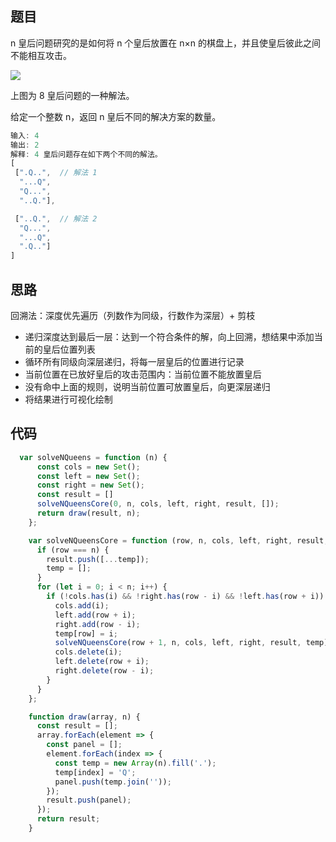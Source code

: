 ## 题目

n 皇后问题研究的是如何将 n 个皇后放置在 n×n 的棋盘上，并且使皇后彼此之间不能相互攻击。

![](https://assets.leetcode-cn.com/aliyun-lc-upload/uploads/2018/10/12/8-queens.png)

上图为 8 皇后问题的一种解法。

给定一个整数 n，返回 n 皇后不同的解决方案的数量。

```js
输入: 4
输出: 2
解释: 4 皇后问题存在如下两个不同的解法。
[
 [".Q..",  // 解法 1
  "...Q",
  "Q...",
  "..Q."],

 ["..Q.",  // 解法 2
  "Q...",
  "...Q",
  ".Q.."]
]
```

## 思路

回溯法：深度优先遍历（列数作为同级，行数作为深层）+ 剪枝
- 递归深度达到最后一层：达到一个符合条件的解，向上回溯，想结果中添加当前的皇后位置列表
- 循环所有同级向深层递归，将每一层皇后的位置进行记录
- 当前位置在已放好皇后的攻击范围内：当前位置不能放置皇后
- 没有命中上面的规则，说明当前位置可放置皇后，向更深层递归
- 将结果进行可视化绘制

## 代码

```js
  var solveNQueens = function (n) {
      const cols = new Set();
      const left = new Set();
      const right = new Set();
      const result = []
      solveNQueensCore(0, n, cols, left, right, result, []);
      return draw(result, n);
    };

    var solveNQueensCore = function (row, n, cols, left, right, result, temp) {
      if (row === n) {
        result.push([...temp]);
        temp = [];
      }
      for (let i = 0; i < n; i++) {
        if (!cols.has(i) && !right.has(row - i) && !left.has(row + i)) {
          cols.add(i);
          left.add(row + i);
          right.add(row - i);
          temp[row] = i;
          solveNQueensCore(row + 1, n, cols, left, right, result, temp);
          cols.delete(i);
          left.delete(row + i);
          right.delete(row - i);
        }
      }
    };

    function draw(array, n) {
      const result = [];
      array.forEach(element => {
        const panel = [];
        element.forEach(index => {
          const temp = new Array(n).fill('.');
          temp[index] = 'Q';
          panel.push(temp.join(''));
        });
        result.push(panel);
      });
      return result;
    }
```